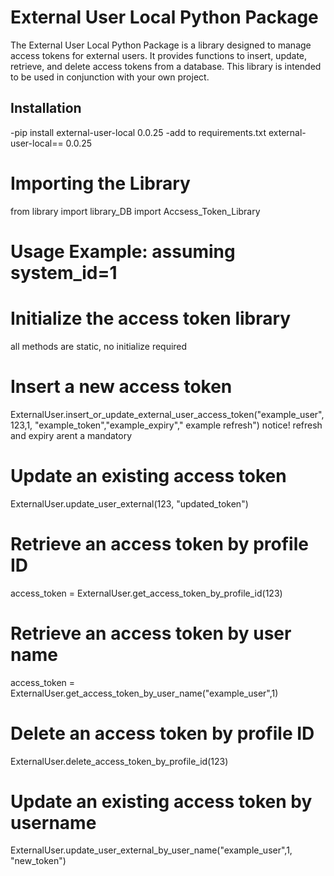 # External User Local Python Package

The External User Local Python Package is a library designed to manage access tokens for external users. It provides
functions to insert, update, retrieve, and delete access tokens from a database. This library is intended to be used in
conjunction with your own project.

## Installation

-pip install external-user-local 0.0.25
-add to requirements.txt external-user-local== 0.0.25

# Importing the Library

from library import library_DB import Accsess_Token_Library

# Usage Example: assuming system_id=1

# Initialize the access token library

all methods are static, no initialize required

# Insert a new access token

ExternalUser.insert_or_update_external_user_access_token("example_user", 123,1, "example_token","example_expiry","
example refresh")
notice! refresh and expiry arent a mandatory

# Update an existing access token

ExternalUser.update_user_external(123, "updated_token")

# Retrieve an access token by profile ID

access_token = ExternalUser.get_access_token_by_profile_id(123)

# Retrieve an access token by user name

access_token = ExternalUser.get_access_token_by_user_name("example_user",1)

# Delete an access token by profile ID

ExternalUser.delete_access_token_by_profile_id(123)

# Update an existing access token by username

ExternalUser.update_user_external_by_user_name("example_user",1, "new_token")

